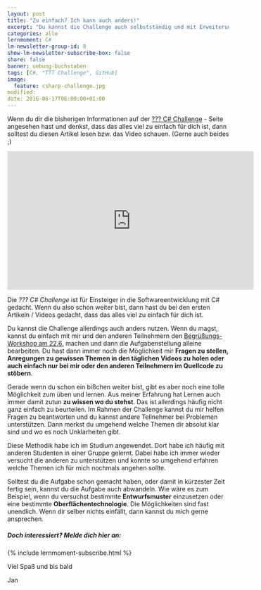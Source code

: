 ```yaml
---
layout: post
title: "Zu einfach? Ich kann auch anders!"
excerpt: "Du kannst die Challenge auch selbstständig und mit Erweiterung machen."
categories: alle
lernmoment: C#
lm-newsletter-group-id: 8
show-lm-newsletter-subscribe-box: false
share: false
banner: uebung-buchstaben
tags: [C#, "TTT Challenge", GitHub]
image:
  feature: csharp-challenge.jpg
modified:
date: 2016-06-17T06:00:00+01:00
---
```


Wenn du dir die bisherigen Informationen auf der [??? C# Challenge](/csharp-challenge/) - Seite angesehen hast und denkst, dass das alles viel zu einfach für dich ist, dann solltest du diesen Artikel lesen bzw. das Video schauen. (Gerne auch beides ;)

<iframe width="560" height="315" src="https://www.youtube-nocookie.com/embed/ijFn544tH04" frameborder="0" allow="encrypted-media" allowfullscreen></iframe>

Die *??? C# Challenge* ist für Einsteiger in die Softwareentwicklung mit C# gedacht. Wenn du also schon weiter bist, dann hast du bei den ersten Artikeln / Videos gedacht, dass das alles viel zu einfach für dich ist.

Du kannst die Challenge allerdings auch anders nutzen. Wenn du magst, kannst du einfach mit mir und den anderen Teilnehmern den [Begrüßungs-Workshop am 22.6.](/csharp-challenge/der-ablauf/) machen und dann die Aufgabenstellung alleine bearbeiten. Du hast dann immer noch die Möglichkeit mir **Fragen zu stellen, Anregungen zu gewissen Themen in den täglichen Videos zu holen oder auch einfach nur bei mir oder den anderen Teilnehmern im Quellcode zu stöbern**.

Gerade wenn du schon ein bißchen weiter bist, gibt es aber noch eine tolle Möglichkeit zum üben und lernen. Aus meiner Erfahrung hat Lernen auch immer damit zutun **zu wissen wo du stehst**. Das ist allerdings häufig nicht ganz einfach zu beurteilen. Im Rahmen der Challenge kannst du mir helfen Fragen zu beantworten und du kannst andere Teilnehmer bei Problemen unterstützen. Dann merkst du umgehend welche Themen dir absolut klar sind und wo es noch Unklarheiten gibt.

Diese Methodik habe ich im Studium angewendet. Dort habe ich häufig mit anderen Studenten in einer Gruppe gelernt. Dabei habe ich immer wieder versucht die anderen zu unterstützen und konnte so umgehend erfahren welche Themen ich für mich nochmals angehen sollte.

Solltest du die Aufgabe schon gemacht haben, oder damit in kürzester Zeit fertig sein, kannst du die Aufgabe auch abwandeln. Wie wäre es zum Beispiel, wenn du versuchst bestimmte **Entwurfsmuster** einzusetzen oder eine bestimmte **Oberflächentechnologie**. Die Möglichkeiten sind fast unendlich. Wenn dir selber nichts einfällt, dann kannst du mich gerne ansprechen.

<div class="subscribe-notice">
  <h5>Doch interessiert? Melde dich hier an:</h5>
    {% include lernmoment-subscribe.html %}
</div>


Viel Spaß und bis bald

Jan
